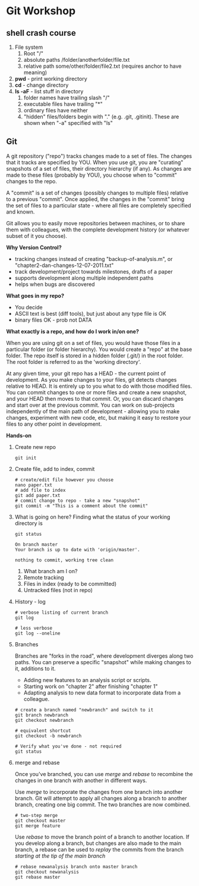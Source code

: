 # Git Workshop

## shell crash course

1. File system
    1. Root "/"
    1. absolute paths /folder/anotherfolder/file.txt
    1. relative path some/other/folder/file2.txt (requires anchor to have meaning)
1. **pwd** - print working directory
1. **cd** - change directory
1. **ls -aF** - list stuff in directory
    1. folder names have trailing slash "/"
    1. executable files have trailing "*"
    1. ordinary files have neither
    1. "hidden" files/folders begin with "." (e.g. .git, .gitinit). These are shown when "-a" specified with "ls"

## Git

A git repository ("repo") tracks changes made to a set of files. The changes that it tracks are specified by YOU. 
When you use git, you are "curating" snapshots of a set of files, their directory hierarchy (if any). 
As changes are made to these files (probably by YOU), you choose when to "commit" changes to the repo. 

A "commit" is a set of changes (possibly changes to multiple files) relative to a previous "commit".
Once applied, the changes in the "commit" bring the set of files to a particular state - where all files are completely
specified and known.

Git allows you to easily move repositories between machines, or to share them with colleagues, with the complete
development history (or whatever subset of it you choose).

**Why Version Control?**

- tracking changes instead of creating "backup-of-analysis.m", or "chapter2-dan-changes-12-07-2011.txt"
- track development/project towards milestones, drafts of a paper
- supports development along multiple independent paths
- helps when bugs are discovered

**What goes in my repo?**

- You decide
- ASCII text is best (diff tools), but just about any type file is OK
- binary files OK - prob not DATA

**What exactly is a repo, and how do I work in/on one?**

When you are using git on a set of files, you would have those files in a particular folder (or folder hierarchy).
You would create a "repo" at the base folder. The repo itself is stored in a hidden folder (.git/) in the root folder. 
The root folder is referred to as the 'working directory'. 

At any given time, your git repo has a HEAD - the current point of development. As you make changes to your files, git 
detects changes relative to HEAD. It is entirely up to you what to do with those modified files. You can commit changes
to one or more files and create a new snapshot, and your HEAD then moves to that commit. Or, you can discard changes
and start over at the previous commit. You can work on sub-projects independently of the main path of development -
allowing you to make changes, experiment with new code, etc, but making it easy to restore your files to any other 
point in development. 


**Hands-on**

1. Create new repo
    ```shell
    git init
    ```
1. Create file, add to index, commit

    ```shell
    # create/edit file however you choose
    nano paper.txt
    # add file to index
    git add paper.txt
    # commit change to repo - take a new "snapshot"
    git commit -m "This is a comment about the commit"
    ```
    
1. What is going on here? Finding what the status of your working directory is

    ```shell
    git status
    
    On branch master
    Your branch is up to date with 'origin/master'.
    
    nothing to commit, working tree clean
    ```
    
    1. What branch am I on?
    1. Remote tracking
    1. Files in index (ready to be committed)
    1. Untracked files (not in repo)
    
1. History - log

    ```shell
    # verbose listing of current branch
    git log
    
    # less verbose
    git log --oneline
    ```
    
1. Branches

    Branches are "forks in the road", where development diverges along two paths.
    You can preserve a specific "snapshot" while making changes to it, additions to it. 
    - Adding new features to an analysis script or scripts. 
    - Starting work on "chapter 2" after finishing "chapter 1"
    - Adapting analysis to new data format to incorporate data from a colleague. 
    
    ```shell
    # create a branch named "newbranch" and switch to it
    git branch newbranch
    git checkout newbranch
    
    # equivalent shortcut
    git checkout -b newbranch
    
    # Verify what you've done - not required
    git status
    
1. merge and rebase

    Once you've branched, you can use *merge* and *rebase* to recombine the changes
    in one branch with another in different ways. 
    
    Use *merge* to incorporate the changes from one branch into another branch. Git will attempt
    to apply all changes along a branch to another branch, creating one big commit. The two 
    branches are now combined. 

    ```shell
    # two-step merge
    git checkout master
    git merge feature
    ```

    Use *rebase* to move the branch point of a branch to another location. If you develop along a branch, 
    but changes are also made to the main branch, a rebase can be used to *replay* the commits from the branch 
    *starting at the tip of the main branch*
    
    ```shell
    # rebase newanalysis branch onto master branch
    git checkout newanalysis
    git rebase master
    ```
    


